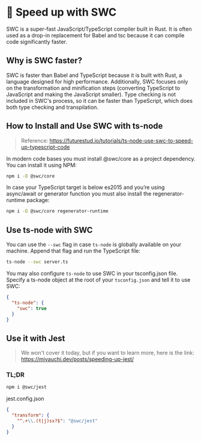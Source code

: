 # 🚀 Speed up with SWC

SWC is a super-fast JavaScript/TypeScript compiler built in Rust. It is often used as a drop-in replacement for Babel and tsc because it can compile code significantly faster.

## Why is SWC faster?

SWC is faster than Babel and TypeScript because it is built with Rust, a language designed for high performance. Additionally, SWC focuses only on the transformation and minification steps (converting TypeScript to JavaScript and making the JavaScript smaller). Type checking is not included in SWC's process, so it can be faster than TypeScript, which does both type checking and transpilation.

## How to Install and Use SWC with ts-node

> Reference: https://futurestud.io/tutorials/ts-node-use-swc-to-speed-up-typescript-code

In modern code bases you must install @swc/core as a project dependency. You can install it using NPM:

```bash
npm i -D @swc/core
```

In case your TypeScript target is below es2015 and you’re using async/await or generator function you must also install the regenerator-runtime package:

```bash
npm i -D @swc/core regenerator-runtime  
```

## Use ts-node with SWC

You can use the `--swc` flag in case `ts-node` is globally available on your machine. Append that flag and run the TypeScript file:

```bash
ts-node --swc server.ts  
```

You may also configure `ts-node` to use SWC in your tsconfig.json file. Specify a ts-node object at the root of your `tsconfig.json` and tell it to use SWC:

```json
{
  "ts-node": {
    "swc": true
  }
}
```

## Use it with Jest

> We won't cover it today, but if you want to learn more, here is the link: https://miyauchi.dev/posts/speeding-up-jest/

### TL;DR


```bash
npm i @swc/jest
```

jest.config.json
```json
{
  "transform": {
    "^.+\\.(t|j)sx?$": "@swc/jest"
  }
}
```
